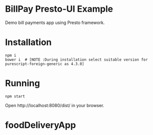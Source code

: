 # BillPay Presto-UI Example

Demo bill payments app using Presto framework.

# Installation

```
npm i
bower i  # [NOTE :During installation select suitable version for purescript-foreign-generic as 4.3.0]
```

# Running

```
npm start
```

Open http://localhost:8080/dist/ in your browser.

# foodDeliveryApp
